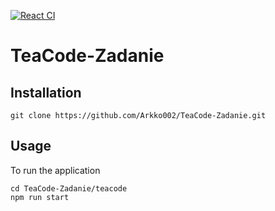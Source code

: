 [![React CI](https://github.com/Arkko002/TeaCode-Zadanie/actions/workflows/react.yml/badge.svg)](https://github.com/Arkko002/TeaCode-Zadanie/actions/workflows/react.yml)

# TeaCode-Zadanie

## Installation
```git clone https://github.com/Arkko002/TeaCode-Zadanie.git```

## Usage
To run the application 
```
cd TeaCode-Zadanie/teacode
npm run start
```